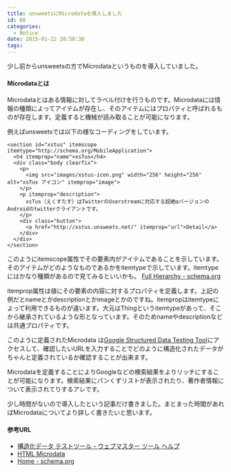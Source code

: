 ```yaml
---
title: unsweetsにMicrodataを導入しました
id: 68
categories:
  - Notice
date: 2015-01-22 20:58:30
tags:
---
```

少し前からunsweetsの方でMicrodataというものを導入していました。

<!--more-->

#### Microdataとは

Microdataとはある情報に対してラベル付けを行うものです。Microdataには情報の種類によってアイテムが存在し、そのアイテムにはプロパティと呼ばれるものが存在します。定義すると機械が読み取ることが可能になります。

例えばunsweetsでは以下の様なコーディングをしています。

```
<section id="xstus" itemscope itemtype="http://schema.org/MobileApplication">
  <h4 itemprop="name">xsTus</h4>
  <div class="body clearfix">
    <p>
      <img src="images/xstus-icon.png" width="256" height="256" alt="xsTus アイコン" itemprop="image">
    </p>
    <p itemprop="description">
      xsTus（えくすたす）はTwitterのUserstreamに対応する超絶αバージョンのAndroidのtwitterクライアントです。
    </p>
    <div class="button">
      <a href="http://xstus.unsweets.net/" itemprop="url">Detail</a>
    </div>
  </div>
</section>
```


このようにitemscope属性でその要素内がアイテムであることを示しています。そのアイテムがどのようなものであるかをitemtypeで示しています。itemtypeにはかなり種類があるので見てみるといいかも。 [Full Hierarchy - schema.org](http://schema.org/docs/full.html)

itemprop属性は値にその要素の内容に対するプロパティを定義します。上記の例だとnameとかdescriptionとかimageとかのですね。itempropはitemtypeによって利用できるものが違います。大元はThingというitemtypeがあって、そこから継承されているような形となっています。そのためnameやdescriptionなどは共通プロパティです。

このように定義されたMicrodata は[Google Structured Data Testing Tool](https://www.google.com/webmasters/tools/richsnippets)にアクセスして、確認したいURLを入力することでどのように構造化されたデータがちゃんと定義されているか確認することが出来ます。

Microdataを定義することによりGoogleなどの検索結果をよりリッチにすることが可能になります。検索結果にパンくずリストが表示されたり、著作者情報について表示されてりするアレです。

少し時間がないので導入したという記事だけ書きました。まとまった時間があればMicrodataについてより詳しく書きたいと思います。

#### 参考URL

*   [構造化データ テストツール - ウェブマスター ツール ヘルプ](https://support.google.com/webmasters/answer/173839?hl=ja)
*   [HTML Microdata](http://www.w3.org/TR/microdata/)
*   [Home - schema.org](http://schema.org/)
